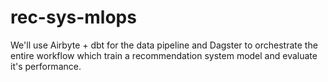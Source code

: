 # rec-sys-mlops
We'll use Airbyte + dbt for the data pipeline and Dagster to orchestrate the entire workflow which train a recommendation system model and evaluate it's performance.
